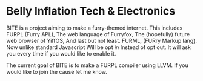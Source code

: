 # Belly Inflation Tech & Electronics
BITE is a project aiming to make a furry-themed internet. This includes
FURPL (Furry APL), The web language of Furryfox, The (hopefully) future
web browser of YiffOS, And last but not least. FURML, (FURry Markup lang).
Now unlike standard Javascript Will be opt *in* Instead of opt out.
It will ask you every time if you would like to enable it.

The current goal of BITE is to make a FURPL compiler using LLVM.
If you would like to join the cause let me know.
